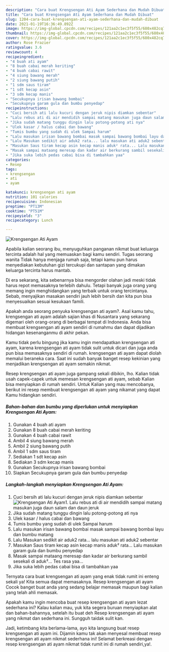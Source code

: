 ```yaml
---
description: "Cara buat Krengsengan Ati Ayam Sederhana dan Mudah Dibuat"
title: "Cara buat Krengsengan Ati Ayam Sederhana dan Mudah Dibuat"
slug: 1204-cara-buat-krengsengan-ati-ayam-sederhana-dan-mudah-dibuat
date: 2021-01-19T16:36:49.892Z
image: https://img-global.cpcdn.com/recipes/121aa2c1ec3f5f55/680x482cq70/krengsengan-ati-ayam-foto-resep-utama.jpg
thumbnail: https://img-global.cpcdn.com/recipes/121aa2c1ec3f5f55/680x482cq70/krengsengan-ati-ayam-foto-resep-utama.jpg
cover: https://img-global.cpcdn.com/recipes/121aa2c1ec3f5f55/680x482cq70/krengsengan-ati-ayam-foto-resep-utama.jpg
author: Rose Frazier
ratingvalue: 3.6
reviewcount: 4
recipeingredient:
- "4 buah ati ayam"
- "8 buah cabai merah keriting"
- "4 buah cabai rawit"
- "4 siung bawang merah"
- "2 siung bawang putih"
- "1 sdm saus tiram"
- "1 sdt kecap asin"
- "3 sdm kecap manis"
- "Secukupnya irisan bawang bombai"
- "Secukupnya garam gula dan bumbu penyedap"
recipeinstructions:
- "Cuci bersih ati lalu kucuri dengan jeruk nipis diamkan sebentar"
- "Lalu rebus ati di air mendidih sampai matang masukan juga daun salam dan daun jeruk"
- "Jika sudah matang tunggu dingin lalu potong-potong ati nya"
- "Ulek kasar / halus cabai dan bawang"
- "Tumis bumbu yang sudah di ulek Sampai harum"
- "Lalu masukan irisan bawang bombai masak sampai bawang bombai layu dan bumbu matang"
- "Lalu Masukan sedikit air aduk2 rata... lalu masukan ati aduk2 sebentar"
- "Masukan Saus tiram kecap asin kecap manis aduk² rata... Lalu masukan garam gula dan bumbu penyedap"
- "Masak sampai mataang meresap dan kadar air berkurang sambil sesekali di aduk²... Tes rasa yaa..."
- "Jika suka lebih pedas cabai bisa di tambahkan yaa"
categories:
- Resep
tags:
- krengsengan
- ati
- ayam

katakunci: krengsengan ati ayam 
nutrition: 101 calories
recipecuisine: Indonesian
preptime: "PT13M"
cooktime: "PT51M"
recipeyield: "3"
recipecategory: Lunch

---
```



![Krengsengan Ati Ayam](https://img-global.cpcdn.com/recipes/121aa2c1ec3f5f55/680x482cq70/krengsengan-ati-ayam-foto-resep-utama.jpg)

Apabila kalian seorang ibu, menyuguhkan panganan nikmat buat keluarga tercinta adalah hal yang memuaskan bagi kamu sendiri. Tugas seorang  wanita Tidak hanya menjaga rumah saja, tetapi kamu pun harus menyediakan kebutuhan gizi tercukupi dan santapan yang dimakan keluarga tercinta harus mantab.

Di era  sekarang, kita sebenarnya bisa mengorder olahan jadi meski tidak harus repot memasaknya terlebih dahulu. Tetapi banyak juga orang yang memang ingin menghidangkan yang terbaik untuk orang tercintanya. Sebab, menyajikan masakan sendiri jauh lebih bersih dan kita pun bisa menyesuaikan sesuai kesukaan famili. 



Apakah anda seorang penyuka krengsengan ati ayam?. Asal kamu tahu, krengsengan ati ayam adalah sajian khas di Nusantara yang sekarang digemari oleh orang-orang di berbagai tempat di Indonesia. Anda bisa membuat krengsengan ati ayam sendiri di rumahmu dan dapat dijadikan hidangan kesenanganmu di akhir pekan.

Kamu tidak perlu bingung jika kamu ingin mendapatkan krengsengan ati ayam, karena krengsengan ati ayam tidak sulit untuk dicari dan juga anda pun bisa memasaknya sendiri di rumah. krengsengan ati ayam dapat diolah memalui beraneka cara. Saat ini sudah banyak banget resep kekinian yang menjadikan krengsengan ati ayam semakin nikmat.

Resep krengsengan ati ayam juga gampang sekali dibikin, lho. Kalian tidak usah capek-capek untuk memesan krengsengan ati ayam, sebab Kalian bisa menyiapkan di rumah sendiri. Untuk Kalian yang mau mencobanya, berikut ini resep membuat krengsengan ati ayam yang nikamat yang dapat Kamu hidangkan sendiri.

<!--inarticleads1-->

##### Bahan-bahan dan bumbu yang diperlukan untuk menyiapkan Krengsengan Ati Ayam:

1. Gunakan 4 buah ati ayam
1. Gunakan 8 buah cabai merah keriting
1. Gunakan 4 buah cabai rawit
1. Ambil 4 siung bawang merah
1. Ambil 2 siung bawang putih
1. Ambil 1 sdm saus tiram
1. Sediakan 1 sdt kecap asin
1. Sediakan 3 sdm kecap manis
1. Gunakan Secukupnya irisan bawang bombai
1. Siapkan Secukupnya garam gula dan bumbu penyedap




<!--inarticleads2-->

##### Langkah-langkah menyiapkan Krengsengan Ati Ayam:

1. Cuci bersih ati lalu kucuri dengan jeruk nipis diamkan sebentar
<img src="https://img-global.cpcdn.com/steps/9d7ae8cfd7370c08/160x128cq70/krengsengan-ati-ayam-langkah-memasak-1-foto.jpg" alt="Krengsengan Ati Ayam">1. Lalu rebus ati di air mendidih sampai matang masukan juga daun salam dan daun jeruk
1. Jika sudah matang tunggu dingin lalu potong-potong ati nya
1. Ulek kasar / halus cabai dan bawang
1. Tumis bumbu yang sudah di ulek Sampai harum
1. Lalu masukan irisan bawang bombai masak sampai bawang bombai layu dan bumbu matang
1. Lalu Masukan sedikit air aduk2 rata... lalu masukan ati aduk2 sebentar
1. Masukan Saus tiram kecap asin kecap manis aduk² rata... Lalu masukan garam gula dan bumbu penyedap
1. Masak sampai mataang meresap dan kadar air berkurang sambil sesekali di aduk²... Tes rasa yaa...
1. Jika suka lebih pedas cabai bisa di tambahkan yaa




Ternyata cara buat krengsengan ati ayam yang enak tidak rumit ini enteng sekali ya! Kita semua dapat memasaknya. Resep krengsengan ati ayam Cocok banget buat anda yang sedang belajar memasak maupun bagi kalian yang telah ahli memasak.

Apakah kamu ingin mencoba buat resep krengsengan ati ayam lezat sederhana ini? Kalau kalian mau, yuk kita segera buruan menyiapkan alat dan bahan-bahannya, setelah itu buat deh Resep krengsengan ati ayam yang nikmat dan sederhana ini. Sungguh taidak sulit kan. 

Jadi, ketimbang kita berlama-lama, ayo kita langsung buat resep krengsengan ati ayam ini. Dijamin kamu tak akan menyesal membuat resep krengsengan ati ayam nikmat sederhana ini! Selamat berkreasi dengan resep krengsengan ati ayam nikmat tidak rumit ini di rumah sendiri,ya!.

